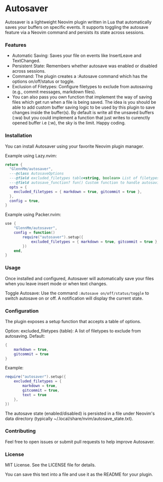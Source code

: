 # Autosaver

Autosaver is a lightweight Neovim plugin written in Lua that automatically saves your buffers on specific events. It supports toggling the autosave feature via a Neovim command and persists its state across sessions.

### Features

- Automatic Saving: Saves your file on events like InsertLeave and TextChanged.
- Persistent State: Remembers whether autosave was enabled or disabled across sessions.
- Command: The plugin creates a :Autosave command which has the options on/off/status or toggle.
- Exclusion of Filetypes: Configure filetypes to exclude from autosaving (e.g., commit messages, markdown files).
- You can also pass you own function that implement the way of saving files which get run when a file is being saved. The idea is you should be able to add custom buffer saving logic to be used by this plugin to save changes inside the buffer(s). By default is write all the unsaved buffers (:wa) but you could implement a function that just writes to curenctly opened buffer i.e (:w), the sky is the limit. Happy coding. 

### Installation

You can install Autosaver using your favorite Neovim plugin manager.

Example using Lazy.nvim:

```lua
return {
  "GlennMm/autosaver",
  ---@class AutosaveOptions
  ---@field excluded_filetypes table<string, boolean> List of filetypes to exclude from autosave
  ---@field autosave_function? fun() Custom function to handle autosavin
  opts = {
    excluded_filetypes = { markdown = true, gitcommit = true },
  },
  config = true,
}
```

Example using Packer.nvim:

```lua
use { 
    "GlennMm/autosaver", 
    config = function() 
        require("autosaver").setup({ 
            excluded_filetypes = { markdown = true, gitcommit = true }, 
        }) 
    end, 
}
```

### Usage

Once installed and configured, Autosaver will automatically save your files when you leave insert mode or when text changes.

Toggle Autosave: Use the command ```:Autosave on/off/status/toggle``` to switch autosave on or off. A notification will display the current state.

### Configuration

The plugin exposes a setup function that accepts a table of options.

Option: excluded_filetypes (table): A list of filetypes to exclude from autosaving.
Default:

```lua
{ 
    markdown = true, 
    gitcommit = true 
}
```

Example:

```lua
require("autosaver").setup({ 
    excluded_filetypes = { 
        markdown = true, 
        gitcommit = true, 
        text = true 
    }, 
})
```

The autosave state (enabled/disabled) is persisted in a file under Neovim's data directory (typically ~/.local/share/nvim/autosave_state.txt).

### Contributing

Feel free to open issues or submit pull requests to help improve Autosaver.

### License

MIT License. See the LICENSE file for details.

You can save this text into a file and use it as the README for your plugin.
